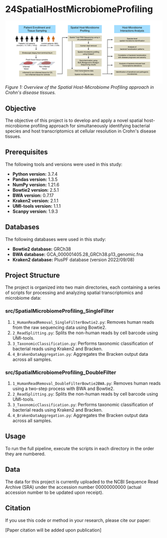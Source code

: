 # 24SpatialHostMicrobiomeProfiling

![Spatial Host-Microbiome Profiling Overview](figure_readme.png)
*Figure 1: Overview of the Spatial Host-Microbiome Profiling approach in Crohn's disease tissues.*

## Objective

The objective of this project is to develop and apply a novel spatial host-microbiome profiling approach for simultaneously identifying bacterial species and host transcriptomics at cellular resolution in Crohn's disease tissues.

## Prerequisites

The following tools and versions were used in this study:

* **Python version:** 3.7.4
* **Pandas version:** 1.3.5
* **NumPy version:** 1.21.6
* **Bowtie2 version:** 2.5.1
* **BWA version:** 0.7.17
* **Kraken2 version:** 2.1.1
* **UMI-tools version:** 1.1.1
* **Scanpy version:** 1.9.3

## Databases

The following databases were used in this study:

* **Bowtie2 database:** GRCh38
* **BWA database:** GCA_000001405.28_GRCh38.p13_genomic.fna
* **Kraken2 database:** PlusPF database (version 2022/09/08)

## Project Structure

The project is organized into two main directories, each containing a series of scripts for processing and analyzing spatial transcriptomics and microbiome data:

### src/SpatialMicrobiomeProfiling_SingleFilter

1. `1_HumanReadRemoval_SingleFilterBowtie2.py`: Removes human reads from the raw sequencing data using Bowtie2.
2. `2_ReadSplitting.py`: Splits the non-human reads by cell barcode using UMI-tools.
3. `3_TaxonomicClassification.py`: Performs taxonomic classification of bacterial reads using Kraken2 and Bracken.
4. `4_BrakenDataAggregation.py`: Aggregates the Bracken output data across all samples.

### src/SpatialMicrobiomeProfiling_DoubleFilter

1. `1_HumanReadRemoval_DoubleFilterBowtie2BWA.py`: Removes human reads using a two-step process with BWA and Bowtie2.
2. `2_ReadSplitting.py`: Splits the non-human reads by cell barcode using UMI-tools.
3. `3_TaxonomicClassification.py`: Performs taxonomic classification of bacterial reads using Kraken2 and Bracken.
4. `4_BrakenDataAggregation.py`: Aggregates the Bracken output data across all samples.

## Usage

To run the full pipeline, execute the scripts in each directory in the order they are numbered.

## Data

The data for this project is currently uploaded to the NCBI Sequence Read Archive (SRA) under the accession number 00000000000 (actual accession number to be updated upon receipt).

## Citation

If you use this code or method in your research, please cite our paper:

[Paper citation will be added upon publication]